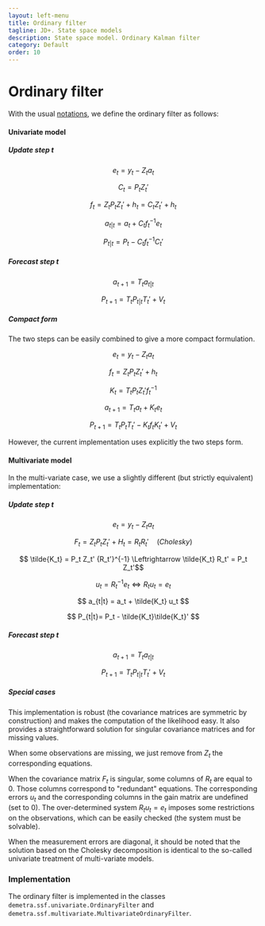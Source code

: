 ```yaml
---
layout: left-menu
title: Ordinary filter
tagline: JD+. State space models
description: State space model. Ordinary Kalman filter
category: Default
order: 10
---
```


# Ordinary filter

With the usual [notations](./index.md), we define the ordinary filter as follows:

#### Univariate model

##### Update step t

$$ e_t = y_t - Z_t a_t $$   

$$ C_t = P_t Z_t' $$  

$$ f_t= Z_t P_t Z_t' +h_t = C_tZ_t' + h_t $$  

$$ a_{t|t} = a_t + C_t f_t^{-1}e_t $$  

$$ P_{t|t}= P_t - C_t f_t^{-1} C_t' $$  


##### Forecast step t

$$ a_{t+1} = T_t a_{t|t} $$   

$$ P_{t+1} = T_t P_{t|t} T_t' + V_t $$   


##### Compact form

The two steps can be easily combined to give a more compact formulation.

$$ e_t = y_t - Z_t a_t $$   

$$ f_t= Z_t P_t Z_t' + h_t$$  

$$ K_t = T_t P_t Z_t' f_t^{-1} $$  

$$ a_{t+1} = T_t a_t + K_t e_t $$   

$$ P_{t+1} = T_t P_t T_t' - K_t f_t K_t' + V_t $$   

However, the current implementation uses explicitly the two steps form.

#### Multivariate model


In the multi-variate case, we use a slightly different (but strictly equivalent) implementation:

##### Update step t	

$$ e_t = y_t - Z_t a_t $$  

$$ F_t = Z_t P_t Z_t' + H_t = R_t R_t' \quad(Cholesky)$$  

$$ \tilde{K_t} = P_t Z_t' {R_t'}^{-1} \Leftrightarrow \tilde{K_t} R_t' = P_t Z_t'$$  

$$ u_t = R_t^{-1} e_t \Leftrightarrow R_t u_t = e_t $$  

$$ a_{t|t} = a_t + \tilde{K_t} u_t $$

$$ P_{t|t}= P_t - \tilde{K_t}\tilde{K_t}' $$  

##### Forecast step t

$$ a_{t+1} = T_t a_{t|t} $$   

$$ P_{t+1} = T_t P_{t|t} T_t' + V_t $$   

##### Special cases

This implementation is robust (the covariance matrices are symmetric by construction) and makes the computation of the likelihood easy. It also provides a straightforward solution for singular covariance matrices and for missing values.

When some observations are missing, we just remove from $Z_t$ the corresponding equations.

When the covariance matrix $F_t$ is singular, some columns of $R_t$ are equal to 0. Those columns correspond to "redundant" equations. The corresponding errors $u_t$  and the corresponding columns in the gain matrix are undefined (set to 0). The over-determined system $R_t u_t = e_t$ imposes some restrictions on the observations, which can be easily checked (the system must be solvable).

When the measurement errors are diagonal, it should be noted that the solution based on the Cholesky decomposition is identical to the so-called univariate treatment of multi-variate models.


### Implementation

The ordinary filter is implemented in the classes `demetra.ssf.univariate.OrdinaryFilter` and `demetra.ssf.multivariate.MultivariateOrdinaryFilter`.